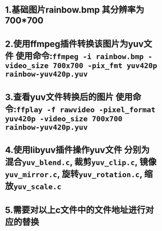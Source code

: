 # 1.基础图片rainbow.bmp 其分辨率为700*700
# 2.使用ffmpeg插件转换该图片为yuv文件 使用命令:`ffmpeg -i rainbow.bmp -video_size 700x700 -pix_fmt yuv420p rainbow-yuv420p.yuv`
# 3.查看yuv文件转换后的图片 使用命令:`ffplay -f rawvideo -pixel_format yuv420p -video_size 700x700 rainbow-yuv420p.yuv`
# 4.使用libyuv插件操作yuv文件 分别为混合`yuv_blend.c`, 裁剪`yuv_clip.c`, 镜像`yuv_mirror.c`, 旋转`yuv_rotation.c`, 缩放`yuv_scale.c`
# 5.需要对以上c文件中的文件地址进行对应的替换
